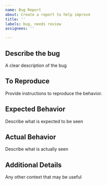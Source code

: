 ```yaml
---
name: Bug Report
about: Create a report to help improve
title: ''
labels: bug, needs review
assignees: ''

---
```


## Describe the bug
A clear description of the bug

## To Reproduce
Provide instructions to reproduce the behavior.

## Expected Behavior
Describe what is expected to be seen

## Actual Behavior
Describe what is actually seen

## Additional Details
Any other context that may be useful

